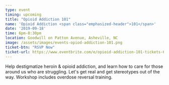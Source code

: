 ```yaml
---
type: event
timing: upcoming
title: "Opioid Addiction 101"
name: 'Opioid Addiction <span class="emphasized-header">101</span>'
date: '2019-09-18'
time: 6pm-8:30pm
location: Goodwill on Patton Avenue, Asheville, NC
image: /assets/images/events-opiod-addiction-101.png
ticket-btn: "RSVP Now"
ticket-url: https://www.eventbrite.com/e/opioid-addiction-101-tickets-61125688580
---
```


Help destigmatize heroin &amp; opioid addiction, and learn how to care for those around us who are struggling. Let's get real and get stereotypes out of the way. Workshop includes overdose reversal training.
